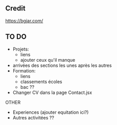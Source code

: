 ## Credit
https://bgjar.com/

## TO DO

- Projets:
    - liens
    - ajouter ceux qu'il manque
- arrivées des sections les unes après les autres
- Formation:
    - liens
    - classements écoles
    - bac ??
- Changer CV dans la page Contact.jsx


OTHER
- Experiences (ajouter equitation ici?)
- Autres activitées ??